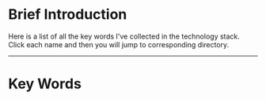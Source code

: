 # Brief Introduction

Here is a list of all the key words I've collected in the technology stack. Click each name and then you will jump to corresponding directory.

---

# Key Words
